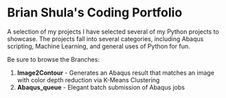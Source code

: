 # Brian Shula's Coding Portfolio
A selection of my projects
I have selected several of my Python projects to showcase.  The projects fall into several categories, including Abaqus scripting, Machine Learning, and general uses of Python for fun.

Be sure to browse the Branches:
1. **Image2Contour** - Generates an Abaqus result that matches an image with color depth reduction via K-Means Clustering 
2. **Abaqus_queue** - Elegant batch submission of Abaqus jobs

